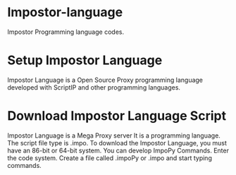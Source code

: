 # Impostor-language
Impostor Programming language codes.

# Setup Impostor Language
Impostor Language is a Open Source Proxy programming language developed with ScriptIP and other programming languages.

# Download Impostor Language Script
Impostor Language is a Mega Proxy server It is a programming language.  The script file type is .impo. To download the Impostor Language, you must have an 86-bit or 64-bit system.  You can develop ImpoPy Commands.  Enter the code system.  Create a file called .impoPy or .impo and start typing commands.
